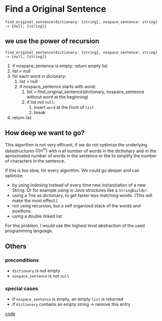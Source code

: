 # Find a Original Sentence

```pseudo
find_original_sentence(dictionary: {string}, nospace_sentence: string) -> {null, [string]}
```

## we use the power of recursion

`find_original_sentence(dictionary: {string}, nospace_sentence: string) -> {null, [string]}`

1. if nospace_sentence is empty: return empty list
2. list = null
3. for each word in dicionary:
    1. list = null
    2. if nospace_sentence starts with word:
        1. list = find_original_sentence(dictionary, nospace_sentence without word at the beginning)
        2. if list not `null`:
            1. insert `word` at the front of `list`
            2. break
4. return list

## How deep we want to go?

This algorithm is not very efficent, if we do not optimize the underlying datastructures $O(n^m)$ with $n$ af number of words in the dictionary and $m$ the aproximated number of words in the sentence or the to simplify the number of characters in the sentence.

If this is too slow, for every algorithm. We could go deeper and can optimize:

- by using indexing instead of every time new instanziation of a new String. Or for example using in *Java* structures like a `StringBuilder`.
- using a Trie as dictionary, to get faster less matching words. (This will make the most effect.)
- not using recursion, but a self organized stack of the words and positions
- using a double linked list

For this problem, I would use the highest level abstraction of the used programming language.

## Others

### preconditions

- `dictionary` is not empty
- `nospace_sentence` is not `null`

### special cases

- if `nospace_sentence` is empty, an empty `list` is returned
- if `dictionary` contains an empty string -> remove this entry

[code](solution.py)
